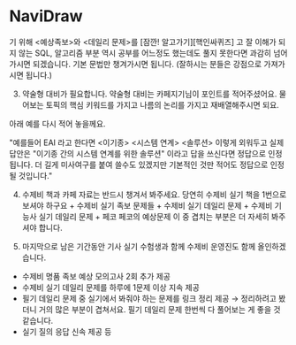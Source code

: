 # NaviDraw


기 위해 <예상족보>와 <데일리 문제>를 
 [잠깐! 알고가기][핵인싸퀴즈]
고 잘 이해가 되지 않는 SQL, 알고리즘 부분 역시 공부를 어느정도 했는데도 풀지 못한다면
과감히 넘어가시면 되겠습니다. 기본 문법만 챙겨가시면 됩니다. (잘하시는 분들은 강점으로 가져가시면 됩니다.) 

3. 약술형 대비가 필요합니다.
약술형 대비는 카페지기님이 포인트를 적어주셨어요.
물어보는 토픽의 핵심 키워드를 가지고 나름의 논리를 가지고 재배열해주시면 되요.

아래 예를 다시 적어 놓을께요.

"예를들어 EAI 라고 한다면 <이기종> <시스템 연계> <솔루션>
이렇게 외워두고 실제 답안은 "이기종 간의 시스템 연계를 위한 솔루션" 이라고 답을 쓰신다면 정답으로 인정됩니다.
더 길게 미사여구를 붙여 쓸수도 있겠지만 기본적인 것만 적어도 정답으로 인정될 것입니다."

4. 수제비 책과 카페 자료는 반드시 챙겨서 봐주세요.
당연히 수제비 실기 책을 1번으로 보셔야 하구요 + 수제비 실기 족보 문제들 + 수제비 실기 데일리 문제 + 수제비 기능사 실기 데일리 문제 + 페코 페코의 예상문제
이 중 겹치는 부분은 더 자세히 봐주셔야 합니다.

5. 마지막으로 남은 기간동안 기사 실기 수험생과 함께 수제비 운영진도 함께 올인하겠습니다.
 - 수제비 명품 족보 예상 모의고사 2회 추가 제공
 - 수제비 실기 데일리 문제를 하루에 1문제 이상 지속 제공
 - 필기 데일리 문제 중 실기에서 봐줘야 하는 문제를 링크 정리 제공 → 정리하려고 봤더니 거의 많은 부분이 겹쳐서요. 필기 데일리 문제 한번씩 다 풀어보는 게 좋을 것 같습니다. 
 - 실기 질의 응답 신속 제공 등
